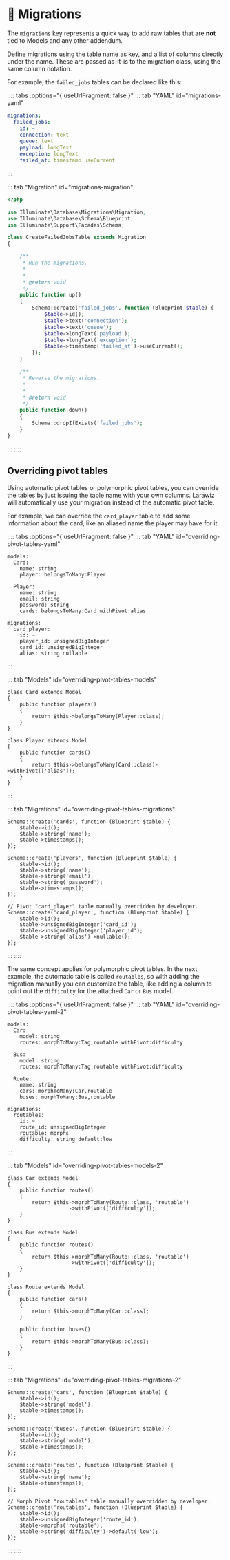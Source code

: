 # 📝 Migrations

The `migrations` key represents a quick way to add raw tables that are **not** tied to Models and any other addendum. 

Define migrations using the table name as key, and a list of columns directly under the name. These are passed as-it-is to the migration class, using the same column notation.

For example, the `failed_jobs` tables can be declared like this:

:::: tabs :options="{ useUrlFragment: false }"
::: tab "YAML" id="migrations-yaml"
```yaml
migrations:
  failed_jobs:
    id: ~
    connection: text
    queue: text
    payload: longText
    exception: longText
    failed_at: timestamp useCurrent
```
:::

::: tab "Migration" id="migrations-migration"
```php
<?php

use Illuminate\Database\Migrations\Migration;
use Illuminate\Database\Schema\Blueprint;
use Illuminate\Support\Facades\Schema;

class CreateFailedJobsTable extends Migration
{

    /**
     * Run the migrations.
     *
     *
     * @return void
     */
    public function up()
    {
        Schema::create('failed_jobs', function (Blueprint $table) {
            $table->id();
            $table->text('connection');
            $table->text('queue');
            $table->longText('payload');
            $table->longText('exception');
            $table->timestamp('failed_at')->useCurrent();
        });
    }

    /**
     * Reverse the migrations.
     *
     *
     * @return void
     */
    public function down()
    {
        Schema::dropIfExists('failed_jobs');
    }
}
```
:::
::::

## Overriding pivot tables

Using automatic pivot tables or polymorphic pivot tables, you can override the tables by just issuing the table name with your own columns. Larawiz will automatically use your migration instead of the automatic pivot table.

For example, we can override the `card_player` table to add some information about the card, like an aliased name the player may have for it.

:::: tabs :options="{ useUrlFragment: false }"
::: tab "YAML" id="overriding-pivot-tables-yaml"
```yaml{12-17}
models:  
  Card:
    name: string
    player: belongsToMany:Player

  Player:
    name: string
    email: string
    password: string
    cards: belongsToMany:Card withPivot:alias

migrations:
  card_player:
    id: ~
    player_id: unsignedBigInteger
    card_id: unsignedBigInteger    
    alias: string nullable
```
:::

::: tab "Models" id="overriding-pivot-tables-models"
```php{13}
class Card extends Model
{
    public function players()
    {
        return $this->belongsToMany(Player::class);
    }
}

class Player extends Model
{
    public function cards()
    {
        return $this->belongsToMany(Card::class)->withPivot(['alias']);
    }
}
```
:::

::: tab "Migrations" id="overriding-pivot-tables-migrations"
```php{15-21}
Schema::create('cards', function (Blueprint $table) {
    $table->id();
    $table->string('name');
    $table->timestamps();
});

Schema::create('players', function (Blueprint $table) {
    $table->id();
    $table->string('name');
    $table->string('email');
    $table->string('password');
    $table->timestamps();
});

// Pivot "card_player" table manually overridden by developer.
Schema::create('card_player', function (Blueprint $table) {
    $table->id();
    $table->unsignedBigInteger('card_id');
    $table->unsignedBigInteger('player_id');
    $table->string('alias')->nullable();
});
```
:::
::::

The same concept applies for polymorphic pivot tables. In the next example, the automatic table is called `routables`, so with adding the migration manually you can customize the table, like adding a column to point out the `difficulty` for the attached `Car` or `Bus` model.

:::: tabs :options="{ useUrlFragment: false }"
::: tab "YAML" id="overriding-pivot-tables-yaml-2"
```yaml{16-20}
models:  
  Car:
    model: string
    routes: morphToMany:Tag,routable withPivot:difficulty

  Bus:
    model: string
    routes: morphToMany:Tag,routable withPivot:difficulty

  Route:
    name: string
    cars: morphToMany:Car,routable
    buses: morphToMany:Bus,routable

migrations:
  routables:
    id: ~
    route_id: unsignedBigInteger
    routable: morphs
    difficulty: string default:low
```
:::

::: tab "Models" id="overriding-pivot-tables-models-2"
```php{6,15}
class Car extends Model
{
    public function routes()
    {
        return $this->morphToMany(Route::class, 'routable')
                    ->withPivot(['difficulty']);
    }
}

class Bus extends Model
{
    public function routes()
    {
        return $this->morphToMany(Route::class, 'routable')
                    ->withPivot(['difficulty']);
    }
}

class Route extends Model
{
    public function cars()
    {
        return $this->morphToMany(Car::class);
    }
    
    public function buses()
    {
        return $this->morphToMany(Bus::class);
    }
}
```
:::

::: tab "Migrations" id="overriding-pivot-tables-migrations-2"
```php{19-25}
Schema::create('cars', function (Blueprint $table) {
    $table->id();
    $table->string('model');
    $table->timestamps();
});

Schema::create('buses', function (Blueprint $table) {
    $table->id();
    $table->string('model');
    $table->timestamps();
});

Schema::create('routes', function (Blueprint $table) {
    $table->id();
    $table->string('name');
    $table->timestamps();
});

// Morph Pivot "routables" table manually overridden by developer.
Schema::create('routables', function (Blueprint $table) {
    $table->id();
    $table->unsignedBigInteger('route_id');
    $table->morphs('routable');
    $table->string('difficulty')->default('low');
});
```
:::
::::